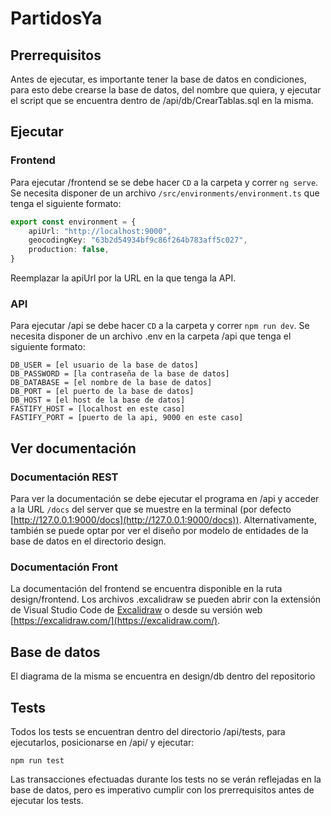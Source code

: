 # PartidosYa

## Prerrequisitos

Antes de ejecutar, es importante tener la base de datos en condiciones, para esto debe crearse la base de datos, del nombre que quiera, y ejecutar el script que se encuentra dentro de /api/db/CrearTablas.sql en la misma.

## Ejecutar

### Frontend

Para ejecutar /frontend se se debe hacer `CD` a la carpeta y correr `ng serve`.
Se necesita disponer de un archivo `/src/environments/environment.ts` que tenga el siguiente formato:

```ts
export const environment = {
    apiUrl: "http://localhost:9000",
    geocodingKey: "63b2d54934bf9c86f264b783aff5c027",
    production: false,
}
```
Reemplazar la apiUrl por la URL en la que tenga la API.

### API

Para ejecutar /api se debe hacer `CD` a la carpeta y correr `npm run dev`.
Se necesita disponer de un archivo .env en la carpeta /api que tenga el siguiente formato:

```
DB_USER = [el usuario de la base de datos]
DB_PASSWORD = [la contraseña de la base de datos]
DB_DATABASE = [el nombre de la base de datos]
DB_PORT = [el puerto de la base de datos]
DB_HOST = [el host de la base de datos]
FASTIFY_HOST = [localhost en este caso]
FASTIFY_PORT = [puerto de la api, 9000 en este caso]
```

## Ver documentación

### Documentación REST
Para ver la documentación se debe ejecutar el programa en /api y acceder a la URL `/docs` del server que se muestre en la terminal (por defecto [http://127.0.0.1:9000/docs](http://127.0.0.1:9000/docs)).
Alternativamente, también se puede optar por ver el diseño por modelo de entidades de la base de datos en el directorio design.

### Documentación Front
La documentación del frontend se encuentra disponible en la ruta design/frontend. Los archivos .excalidraw se pueden abrir con la extensión de Visual Studio Code de [Excalidraw](https://marketplace.visualstudio.com/items?itemName=pomdtr.excalidraw-editor) o desde su versión web [https://excalidraw.com/](https://excalidraw.com/).

## Base de datos

El diagrama de la misma se encuentra en design/db dentro del repositorio

## Tests

Todos los tests se encuentran dentro del directorio /api/tests, para ejecutarlos, posicionarse en /api/ y ejecutar:
```
npm run test
```
Las transacciones efectuadas durante los tests no se verán reflejadas en la base de datos, pero es imperativo cumplir con los prerrequisitos antes de ejecutar los tests.
